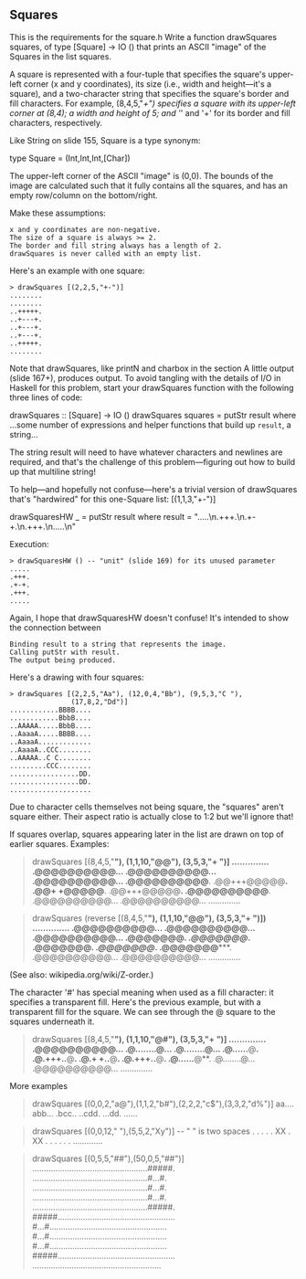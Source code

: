 ## Squares
This is the requirements for the square.h
 Write a function drawSquares squares, of type [Square] -> IO () that prints an ASCII "image" of the Squares in the list squares.

A square is represented with a four-tuple that specifies the square's upper-left corner (x and y coordinates), its size (i.e., width and height—it's a square), and a two-character string that specifies the square's border and fill characters. For example, (8,4,5,"*+") specifies a square with its upper-left corner at (8,4); a width and height of 5; and '*' and '+' for its border and fill characters, respectively.

Like String on slide 155, Square is a type synonym:

type Square = (Int,Int,Int,[Char])

The upper-left corner of the ASCII "image" is (0,0). The bounds of the image are calculated such that it fully contains all the squares, and has an empty row/column on the bottom/right.

Make these assumptions:

    x and y coordinates are non-negative.
    The size of a square is always >= 2.
    The border and fill string always has a length of 2.
    drawSquares is never called with an empty list. 

Here's an example with one square:

```
> drawSquares [(2,2,5,"+-")]
........
........
..+++++.
..+---+.
..+---+.
..+---+.
..+++++.
........
```

Note that drawSquares, like printN and charbox in the section A little output (slide 167+), produces output. To avoid tangling with the details of I/O in Haskell for this problem, start your drawSquares function with the following three lines of code:

drawSquares :: [Square] -> IO ()
drawSquares squares = putStr result
    where
       ...some number of expressions and helper functions that
         build up `result`, a string...

The string result will need to have whatever characters and newlines are required, and that's the challenge of this problem—figuring out how to build up that multiline string!

To help—and hopefully not confuse—here's a trivial version of drawSquares that's "hardwired" for this one-Square list: [(1,1,3,"+-")]

drawSquaresHW _ = putStr result
    where
        result = ".....\n.+++.\n.+-+.\n.+++.\n.....\n"

Execution:
```
> drawSquaresHW () -- "unit" (slide 169) for its unused parameter
.....
.+++.
.+-+.
.+++.
.....
```

Again, I hope that drawSquaresHW doesn't confuse! It's intended to show the connection between

    Binding result to a string that represents the image.
    Calling putStr with result.
    The output being produced. 

Here's a drawing with four squares:
```
> drawSquares [(2,2,5,"Aa"), (12,0,4,"Bb"), (9,5,3,"C "),
               (17,8,2,"Dd")]
............BBBB....
............BbbB....
..AAAAA.....BbbB....
..AaaaA.....BBBB....
..AaaaA.............
..AaaaA..CCC........
..AAAAA..C C........
.........CCC........
.................DD.
.................DD.
....................
```

Due to character cells themselves not being square, the "squares" aren't square either. Their aspect ratio is actually close to 1:2 but we'll ignore that!

If squares overlap, squares appearing later in the list are drawn on top of earlier squares. Examples:

> drawSquares [(8,4,5,"**"), (1,1,10,"@@"), (3,5,3,"+ ")]
..............
.@@@@@@@@@@...
.@@@@@@@@@@...
.@@@@@@@@@@...
.@@@@@@@@@@**.
.@@+++@@@@@**.
.@@+ +@@@@@**.
.@@+++@@@@@**.
.@@@@@@@@@@**.
.@@@@@@@@@@...
.@@@@@@@@@@...
..............

> drawSquares (reverse [(8,4,5,"**"), (1,1,10,"@@"),
               (3,5,3,"+ ")])
..............
.@@@@@@@@@@...
.@@@@@@@@@@...
.@@@@@@@@@@...
.@@@@@@@*****.
.@@@@@@@*****.
.@@@@@@@*****.
.@@@@@@@*****.
.@@@@@@@*****.
.@@@@@@@@@@...
.@@@@@@@@@@...
..............

(See also: wikipedia.org/wiki/Z-order.)

The character '#' has special meaning when used as a fill character: it specifies a transparent fill. Here's the previous example, but with a transparent fill for the square. We can see through the @ square to the squares underneath it.

> drawSquares [(8,4,5,"**"), (1,1,10,"@#"), (3,5,3,"+ ")]
..............
.@@@@@@@@@@...
.@........@...
.@........@...
.@......**@**.
.@.+++..**@**.
.@.+ +..**@**.
.@.+++..**@**.
.@......**@**.
.@........@...
.@@@@@@@@@@...
..............

More examples

> drawSquares [(0,0,2,"a@"),(1,1,2,"b#"),(2,2,2,"c$"),(3,3,2,"d%")]
aa....
abb...
.bcc..
..cdd.
...dd.
......

> drawSquares [(0,0,12,"  "),(5,5,2,"Xy")] -- "  " is two spaces
            .
            .
            .
            .
            .
     XX     .
     XX     .
            .
            .
            .
            .
            .
.............

> drawSquares [(0,5,5,"##"),(50,0,5,"##")]
..................................................#####.
..................................................#...#.
..................................................#...#.
..................................................#...#.
..................................................#####.
#####...................................................
#...#...................................................
#...#...................................................
#...#...................................................
#####...................................................
........................................................
